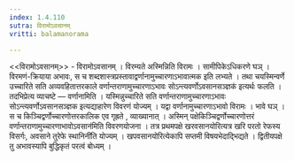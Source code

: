 ```yaml
---
index: 1.4.110
sutra: विरामोऽवसानम्
vritti: balamanorama

---
```

<<विरामोऽवसानम्>> - विरामोऽवसानम् । विरम्यते अस्मिन्निति विरामः । सामीपिकेऽधिकरणे घञ् । विरमणं-क्रियाया अभावः, स च शब्दशास्त्रप्रस्तावाद्वर्णानामुच्चारणाऽभावात्मक इति लभ्यते । तथा चयस्मिन्वर्णे उच्चारिते सति अव्यवहितात्तरकाले वर्णान्तराणामुच्चारणाऽभावः सोऽन्त्यवर्णोऽवसानसञ्ज्ञक॑ इत्यर्थः फलति । तदभिप्रेत्य व्याचष्टे — वर्णानामिति । यस्मिन्नुच्चारिते सति वर्णान्तराणामुच्चारणाऽभावः सोऽन्त्यवर्णोऽवसानसञ्ज्ञक इत्यद्याहारेण विवरणं योज्यम् । यद्वा वर्णानामुच्चारणाऽभावो विरामः । भावे घञ् । स च किञ्चिद्वर्णोच्चारणोत्तरकालिक एव गृह्रते , व्याख्यानात् । अस्मिन् पक्षेकिञ्चिद्वर्णोच्चारणोत्तरं वर्णान्तराणामुच्चारणाभावोऽवसान॑मिति विवरणयोजना । तत्र प्रथमपक्षे खरवसानयोरित्यत्र खरि परतो रेफस्य विसर्गः, अवसाने तुरेफे स्थानिनी॑ति योज्यम् । खपवसानयोरित्येकापि सप्तमी विषयभेदाद्भिद्यते । द्वितीयपक्षे तु अभावस्यापि बुद्धिकृतं परत्वं बोध्यम् । 